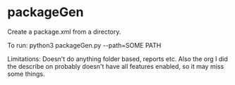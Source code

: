 # packageGen
Create a package.xml from a directory.

To run:
python3 packageGen.py --path=SOME PATH

Limitations:
Doesn't do anything folder based, reports etc.
Also the org I did the describe on probably doesn't have all features enabled, so it may miss some things.
